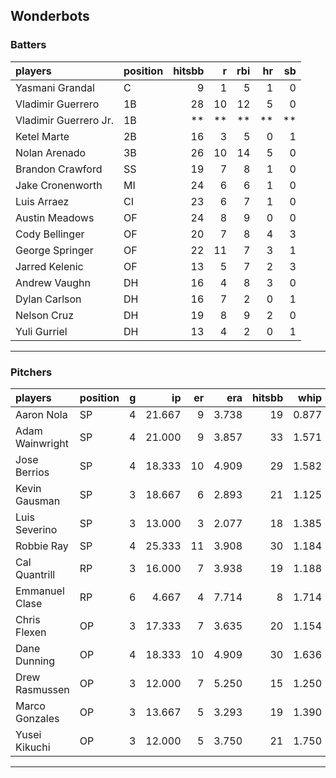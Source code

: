 ## Wonderbots

### Batters

 
|players               |position | hitsbb|  r| rbi| hr| sb| 
|:---------------------|:--------|------:|--:|---:|--:|--:| 
|Yasmani Grandal       |C        |      9|  1|   5|  1|  0| 
|Vladimir Guerrero     |1B       |     28| 10|  12|  5|  0| 
|Vladimir Guerrero Jr. |1B       |     **| **|  **| **| **| 
|Ketel Marte           |2B       |     16|  3|   5|  0|  1| 
|Nolan Arenado         |3B       |     26| 10|  14|  5|  0| 
|Brandon Crawford      |SS       |     19|  7|   8|  1|  0| 
|Jake Cronenworth      |MI       |     24|  6|   6|  1|  0| 
|Luis Arraez           |CI       |     23|  6|   7|  1|  0| 
|Austin Meadows        |OF       |     24|  8|   9|  0|  0| 
|Cody Bellinger        |OF       |     20|  7|   8|  4|  3| 
|George Springer       |OF       |     22| 11|   7|  3|  1| 
|Jarred Kelenic        |OF       |     13|  5|   7|  2|  3| 
|Andrew Vaughn         |DH       |     16|  4|   8|  3|  0| 
|Dylan Carlson         |DH       |     16|  7|   2|  0|  1| 
|Nelson Cruz           |DH       |     19|  8|   9|  2|  0| 
|Yuli Gurriel          |DH       |     13|  4|   2|  0|  1| 


* * *

### Pitchers

 
|players         |position |  g|     ip| er|   era| hitsbb|  whip| so|  w| sv| 
|:---------------|:--------|--:|------:|--:|-----:|------:|-----:|--:|--:|--:| 
|Aaron Nola      |SP       |  4| 21.667|  9| 3.738|     19| 0.877| 25|  1|  0| 
|Adam Wainwright |SP       |  4| 21.000|  9| 3.857|     33| 1.571| 22|  2|  0| 
|Jose Berrios    |SP       |  4| 18.333| 10| 4.909|     29| 1.582| 15|  1|  0| 
|Kevin Gausman   |SP       |  3| 18.667|  6| 2.893|     21| 1.125| 22|  1|  0| 
|Luis Severino   |SP       |  3| 13.000|  3| 2.077|     18| 1.385| 14|  1|  0| 
|Robbie Ray      |SP       |  4| 25.333| 11| 3.908|     30| 1.184| 18|  2|  0| 
|Cal Quantrill   |RP       |  3| 16.000|  7| 3.938|     19| 1.188|  6|  1|  0| 
|Emmanuel Clase  |RP       |  6|  4.667|  4| 7.714|      8| 1.714|  4|  0|  2| 
|Chris Flexen    |OP       |  3| 17.333|  7| 3.635|     20| 1.154| 11|  1|  0| 
|Dane Dunning    |OP       |  4| 18.333| 10| 4.909|     30| 1.636| 19|  0|  0| 
|Drew Rasmussen  |OP       |  3| 12.000|  7| 5.250|     15| 1.250|  9|  0|  0| 
|Marco Gonzales  |OP       |  3| 13.667|  5| 3.293|     19| 1.390| 13|  1|  0| 
|Yusei Kikuchi   |OP       |  3| 12.000|  5| 3.750|     21| 1.750|  9|  0|  0| 


* * *


